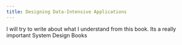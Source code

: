 ```yaml
---
title: Designing Data-Intensive Applications
---
```

<p>I will try to write about what I understand from this book. Its a really important System Design Books</p>
